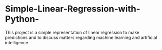# Simple-Linear-Regression-with-Python-
This project is a simple representation of linear regression to make predictions and to discuss matters regarding machine learning and artificial intelligence
